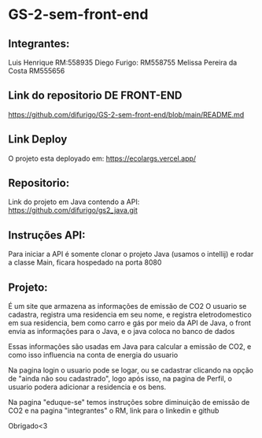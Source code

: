 # GS-2-sem-front-end

## Integrantes:

Luis Henrique RM:558935
Diego Furigo: RM558755
Melissa Pereira da Costa RM555656

## Link do repositorio DE FRONT-END
https://github.com/difurigo/GS-2-sem-front-end/blob/main/README.md

## Link Deploy
O projeto esta deployado em:
https://ecolargs.vercel.app/

## Repositorio:
Link do projeto em Java contendo a API: https://github.com/difurigo/gs2_java.git

## Instruções API:
Para iniciar a API é somente clonar o projeto Java (usamos o intellij) e rodar a classe Main, ficara hospedado na porta 8080

## Projeto:
É um site que armazena as informações de emissão de CO2
O usuario se cadastra, registra uma residencia em seu nome, e registra eletrodomestico em sua residencia, bem como carro e gás por meio da API de Java, o front envia as informações para o Java, e o java coloca no banco de dados

Essas informações são usadas em Java para calcular a emissão de CO2, e como isso influencia na conta de energia do usuario

Na pagina login o usuario pode se logar, ou se cadastrar clicando na opção de "ainda não sou cadastrado", logo após isso, na pagina de Perfil, o usuario podera adicionar a residencia e os bens.

Na pagina "eduque-se" temos instruções sobre diminuição de emissão de CO2 e na pagina "integrantes" o RM, link para o linkedin e github

Obrigado<3
